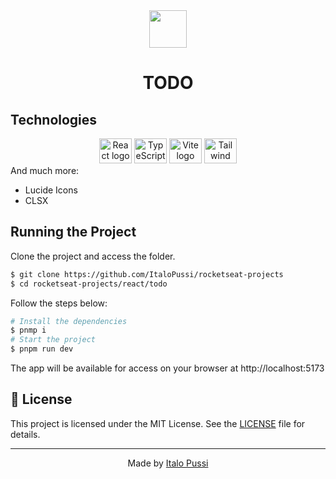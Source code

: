 <div align="center">
  <img height="60" src="https://imgur.com/a/kObWhzY"  />
</div>

<h1 align="center">TODO</h1>

<h2 align="left">Technologies</h2>

<div align="center">
  <img src="https://cdn.jsdelivr.net/gh/devicons/devicon/icons/react/react-original.svg" height="40" width="52" alt="React logo"  />
  <img src="https://upload.wikimedia.org/wikipedia/commons/4/4c/Typescript_logo_2020.svg" height="40" width="52" alt="TypeScript logo"  />
  <img src="https://img.jsdelivr.com/github.com/vitejs.png" height="40" width="52" alt="Vite logo" />
  <img src="https://img.jsdelivr.com/github.com/tailwindlabs.png" height="40" width="52" alt="Tailwind logo"  />

</div>

<div>
And much more:
  <ul>
    <li>Lucide Icons</li>
    <li>CLSX</li>
  </ul>
</div>

###

## Running the Project

Clone the project and access the folder.

```bash
$ git clone https://github.com/ItaloPussi/rocketseat-projects
$ cd rocketseat-projects/react/todo
```

Follow the steps below:

```bash
# Install the dependencies
$ pnmp i
# Start the project
$ pnpm run dev
```

The app will be available for access on your browser at http://localhost:5173


## 📝 License

This project is licensed under the MIT License. See the [LICENSE](LICENSE.md) file for details.

---

<p align="center">Made by <a href="https://github.com/ItaloPussi">Italo Pussi</a></p>
